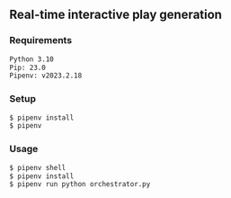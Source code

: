 ## Real-time interactive play generation

### Requirements 

```bash
Python 3.10
Pip: 23.0
Pipenv: v2023.2.18
```


### Setup

```bash
$ pipenv install
$ pipenv
```

### Usage

```bash
$ pipenv shell
$ pipenv install
$ pipenv run python orchestrator.py
```
